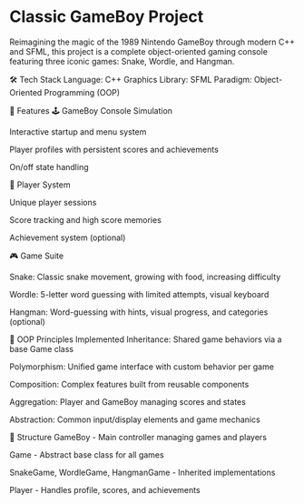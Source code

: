 # **Classic GameBoy Project**

Reimagining the magic of the 1989 Nintendo GameBoy through modern C++ and SFML, this project is a complete object-oriented gaming console featuring three iconic games: Snake, Wordle, and Hangman.

🛠 Tech Stack
Language: C++
Graphics Library: SFML 
Paradigm: Object-Oriented Programming (OOP)

🧠 Features
🕹️ GameBoy Console Simulation

Interactive startup and menu system

Player profiles with persistent scores and achievements

On/off state handling

🧑 Player System

Unique player sessions

Score tracking and high score memories

Achievement system (optional)

🎮 Game Suite

Snake: Classic snake movement, growing with food, increasing difficulty

Wordle: 5-letter word guessing with limited attempts, visual keyboard

Hangman: Word-guessing with hints, visual progress, and categories (optional)

🧱 OOP Principles Implemented
Inheritance: Shared game behaviors via a base Game class

Polymorphism: Unified game interface with custom behavior per game

Composition: Complex features built from reusable components

Aggregation: Player and GameBoy managing scores and states

Abstraction: Common input/display elements and game mechanics

📁 Structure
GameBoy - Main controller managing games and players

Game - Abstract base class for all games

SnakeGame, WordleGame, HangmanGame - Inherited implementations

Player - Handles profile, scores, and achievements
